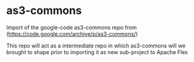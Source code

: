 # as3-commons
Import of the google-code as3-commons repo from (https://code.google.com/archive/p/as3-commons/)

This repo will act as a intermediate repo in which as3-commons will we brought to shape prior to importing it as new sub-project to Apache Flex 
